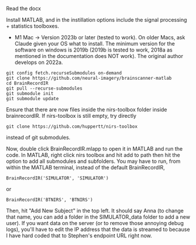 Read the docx

Install MATLAB, and in the instillation options include the signal processing + statistics toolboxes.
- M1 Mac -> Version 2023b or later (tested to work). On older Macs, ask Claude given your OS what to install. The minimum version for the software on windows is 2019b (2019b is tested to work, 2018a as mentioned in the documentation does NOT work). The original author develops on 2022a.

```
git config fetch.recurseSubmodules on-demand
git clone https://github.com/neural-imagery/brainscanner-matlab
cd BrainRecordIR
git pull --recurse-submodules
git submodule init
git submodule update
```

Ensure that there are now files inside the nirs-toolbox folder inside brainrecordIR. If nirs-toolbox is still empty, try directly
```
git clone https://github.com/huppertt/nirs-toolbox
```
instead of git submodules.

Now, double click BrainRecordIR.mlapp to open it in MATLAB and run the code. In MATLAB, right click nirs toolbox and hit add to path then hit the option to add all submodules and subfolders. You may have to run, from within the MATLAB terminal, instead of the default BrainRecordIR,

```
BrainRecordIR('SIMULATOR', 'SIMULATOR')
```
or
```
BrainRecordIR('BTNIRS', 'BTNIRS')
```

Then, hit "Add New Subject" in the top left. It should say Anna (to change that name, you can add a folder in the SIMULATOR_data folder to add a new user). If you want data on the server (or to remove those annoying debug logs), you'll have to edit the IP address that the data is streamed to because I have hard coded that to Stephen's endpoint URL right now.

